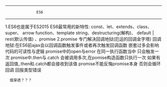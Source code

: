 -----------------------------------------------------------------
			      ES6
-----------------------------------------------------------------
  1.ES6也是属于ES2015
    ES6最常用的新特性: const、let、extends、class、super、
      arrow function、template string、destructuring(解构)、
      default | rest(默认传值) 、promise
  2.promise 专门解决回调地狱(厄运的回调金字塔)
      回调地狱:在ES6前ajax会以回调函数触发事件或者再次触发回调函数
               嵌套过多会影响代码的可读性与逻辑
      promise中的open与error 在同一执行函数当中 只会触发一次
      promise中.then与.catch 会被调用多次,在pomise构造函数只执行一次
         如果有返回值,.then和.catch都会接收到该值
      promise不能反悔promise本身 否则会循环回调 回报类型错误



      值穿透？？？

  